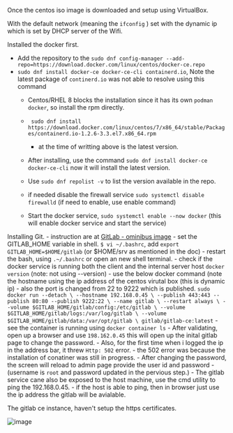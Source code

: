 Once the centos iso image is downloaded and setup using VirtualBox.

With the default network (meaning the `ifconfig` ) set with the dynamic ip which is set by DHCP server of the Wifi.

Installed the docker first.
   - Add the repository to the `sudo dnf config-manager --add-repo=https://download.docker.com/linux/centos/docker-ce.repo`
   - `sudo dnf install docker-ce docker-ce-cli containerd.io`, Note the latest package of `continerd.io` was not able to resolve using this command
     - Centos/RHEL 8 blocks the installation since it has its own `podman docker`, so install the rpm directly.
     - ` sudo dnf install https://download.docker.com/linux/centos/7/x86_64/stable/Packages/containerd.io-1.2.6-3.3.el7.x86_64.rpm` 
        - at the time of writting above is the latest version.
      - After installing, use the command `sudo dnf install docker-ce docker-ce-cli` now it will install the latest version.
      - Use `sudo dnf repolist -v` to list the version available in the repo.
      
      - if needed disable the firewall service `sudo systemctl disable firewalld` (if need to enable, use enable command)
      - Start the docker service, `sudo systemctl enable --now docker` (this will enable docker service and start the service)
      
  Installing Git. 
    - instruction are at [GitLab - ominibus image](https://docs.gitlab.com/omnibus/docker/README.html)
    - set the GITLAB_HOME variable in shell. `$ vi ~/.bashrc`, add `export GITLAB_HOME=$HOME/gitlab` (or $HOME/srv as mentioned in the doc)
       - restart the bash, using `.~/.bashrc` or open an new shell terminal.
    - check if the docker service is running both the client and the internal server host `docker version` (note: not using --version)
    - use the below docker command (note the hostname using the ip address of the centos virutal box (this is dynamic ip)
        - also the port is changed from 22 to 9222 which is published.
    ```
          sudo docker run --detach \
        --hostname 192.168.0.45 \
        --publish 443:443 --publish 80:80 --publish 9222:22 \
        --name gitlab \
        --restart always \
        --volume $GITLAB_HOME/gitlab/config:/etc/gitlab \
        --volume $GITLAB_HOME/gitlab/logs:/var/log/gitlab \
        --volume $GITLAB_HOME/gitlab/data:/var/opt/gitlab \
        gitlab/gitlab-ce:latest
    ```
    - see the container is running using `docker container ls`
    - After validating, open up a browser and use `198.162.0.45` this will open up the inital gitlab page to change the password.
       - Also, for the first time when i logged the ip in the address bar, it threw `Http: 502` error.
          - the 502 error was because the installation of conatiner was still in progress.
        - After changing the password, the screen will reload to admin page provide the user id and password 
           - (username is `root` and password updated in the pervious step.)
     - The gitlab service cane also be exposed to the host machine, use the cmd utility to ping the 192.168.0.45.
        - if the host is able to ping, then in browser just use the ip address the gitlab will be avialable.

The gitlab ce instance, haven't setup the https certificates.

 ![image](https://user-images.githubusercontent.com/6425536/82720154-9691f800-9c65-11ea-8cb7-14080d8ee12a.png)
